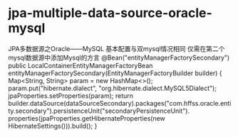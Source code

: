# jpa-multiple-data-source-oracle-mysql
JPA多数据源之Oracle——MySQL
基本配置与双mysql情况相同
仅需在第二个mysql数据源中添加Mysql的方言
    @Bean("entityManagerFactorySecondary")
    public LocalContainerEntityManagerFactoryBean entityManagerFactorySecondary(EntityManagerFactoryBuilder builder) {
        Map<String, String> param = new HashMap<>();
        param.put("hibernate.dialect", "org.hibernate.dialect.MySQL5Dialect");
        jpaProperties.setProperties(param);
        return builder.dataSource(dataSourceSecondary).packages("com.hffss.oracle.entity.secondary").persistenceUnit("secondaryPersistenceUnit").
                properties(jpaProperties.getHibernateProperties(new HibernateSettings())).build();
    }
